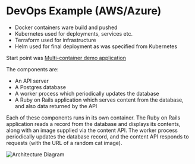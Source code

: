 # DevOps Example (AWS/Azure)
 
 * Docker containers ware build and pushed
 * Kubernetes used for deployments, services etc.
 * Terraform used for infrastructure
 * Helm used for final deployment as was specified from Kubernetes


Start point was [Multi-container demo application](https://github.com/ministryofjustice/cloud-platform-multi-container-demo-app.git)

The components are:

* An API server
* A Postgres database
* A worker process which periodically updates the database
* A Ruby on Rails application which serves content from the database, and also data returned by the API

Each of these components runs in its own container. The Ruby on Rails application reads a record from the database and displays its contents, along with an image supplied via the content API. The worker process periodically updates the database record, and the content API responds to requests (with the URL of a random cat image).

![Architecture Diagram](https://raw.githubusercontent.com/ministryofjustice/cloud-platform-multi-container-demo-app/main/docs/architecture-diagram.png)

